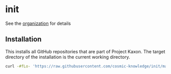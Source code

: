 # init

See the [organization](https://github.com/quazipanacea) for details

## Installation

This installs all GitHub repositories that are part of Project Kaxon. The target directory of the installation is the current working directory.

```sh
curl -#fLo- 'https://raw.githubusercontent.com/cosmic-knowledge/init/main/scripts/install.sh' | bash
```
